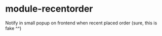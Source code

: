 # module-recentorder
Notify in small popup on frontend when recent placed order (sure, this is fake ^^)
